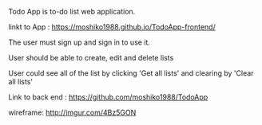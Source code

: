 
Todo App  is to-do list web application.

linkt to App : https://moshiko1988.github.io/TodoApp-frontend/

The user must sign up and sign in to use it.

User should be able to create, edit and delete lists

User could see all of the list by clicking 'Get all lists'
and clearing by 'Clear all lists'

Link to back end : https://github.com/moshiko1988/TodoApp

wireframe: http://imgur.com/4Bz5GON
